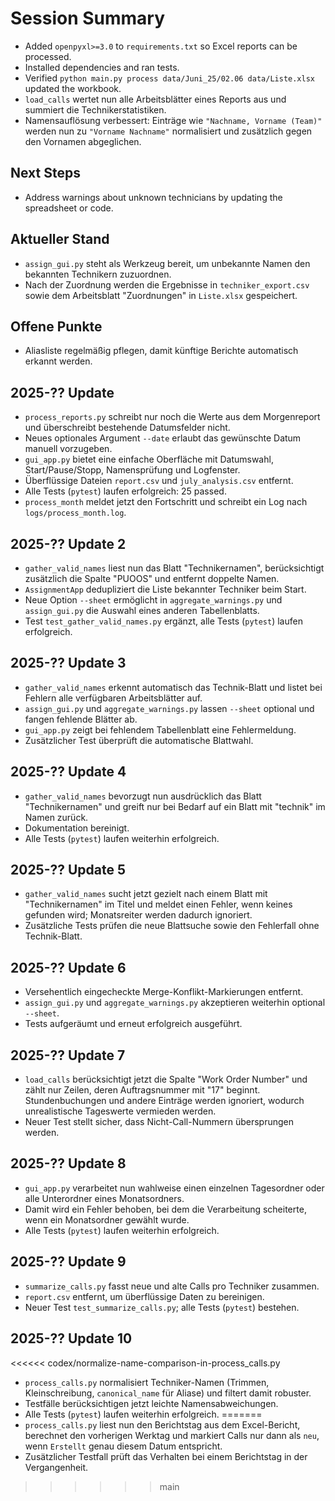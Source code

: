 # Session Summary
- Added `openpyxl>=3.0` to `requirements.txt` so Excel reports can be processed.
- Installed dependencies and ran tests.
- Verified `python main.py process data/Juni_25/02.06 data/Liste.xlsx` updated the workbook.
 - `load_calls` wertet nun alle Arbeitsblätter eines Reports aus und summiert die Technikerstatistiken.
 - Namensauflösung verbessert: Einträge wie `"Nachname, Vorname (Team)"` werden nun zu `"Vorname Nachname"` normalisiert und zusätzlich gegen den Vornamen abgeglichen.

## Next Steps
- Address warnings about unknown technicians by updating the spreadsheet or code.

## Aktueller Stand
- `assign_gui.py` steht als Werkzeug bereit, um unbekannte Namen den bekannten Technikern zuzuordnen.
- Nach der Zuordnung werden die Ergebnisse in `techniker_export.csv` sowie dem Arbeitsblatt "Zuordnungen" in `Liste.xlsx` gespeichert.

## Offene Punkte
- Aliasliste regelmäßig pflegen, damit künftige Berichte automatisch erkannt werden.

## 2025-?? Update
- `process_reports.py` schreibt nur noch die Werte aus dem Morgenreport und überschreibt bestehende Datumsfelder nicht.
- Neues optionales Argument `--date` erlaubt das gewünschte Datum manuell vorzugeben.
- `gui_app.py` bietet eine einfache Oberfläche mit Datumswahl, Start/Pause/Stopp, Namensprüfung und Logfenster.
- Überflüssige Dateien `report.csv` und `july_analysis.csv` entfernt.
- Alle Tests (`pytest`) laufen erfolgreich: 25 passed.
- `process_month` meldet jetzt den Fortschritt und schreibt ein Log nach `logs/process_month.log`.

## 2025-?? Update 2
- `gather_valid_names` liest nun das Blatt "Technikernamen", berücksichtigt zusätzlich die Spalte "PUOOS" und entfernt doppelte Namen.
- `AssignmentApp` dedupliziert die Liste bekannter Techniker beim Start.
- Neue Option `--sheet` ermöglicht in `aggregate_warnings.py` und `assign_gui.py` die Auswahl eines anderen Tabellenblatts.
- Test `test_gather_valid_names.py` ergänzt, alle Tests (`pytest`) laufen erfolgreich.

## 2025-?? Update 3
- `gather_valid_names` erkennt automatisch das Technik-Blatt und listet bei Fehlern alle verfügbaren Arbeitsblätter auf.
- `assign_gui.py` und `aggregate_warnings.py` lassen `--sheet` optional und fangen fehlende Blätter ab.
- `gui_app.py` zeigt bei fehlendem Tabellenblatt eine Fehlermeldung.
- Zusätzlicher Test überprüft die automatische Blattwahl.

## 2025-?? Update 4
- `gather_valid_names` bevorzugt nun ausdrücklich das Blatt "Technikernamen" und greift nur bei Bedarf auf ein Blatt mit "technik" im Namen zurück.
- Dokumentation bereinigt.
- Alle Tests (`pytest`) laufen weiterhin erfolgreich.

## 2025-?? Update 5
- `gather_valid_names` sucht jetzt gezielt nach einem Blatt mit "Technikernamen" im Titel und meldet einen Fehler, wenn keines gefunden wird; Monatsreiter werden dadurch ignoriert.
- Zusätzliche Tests prüfen die neue Blattsuche sowie den Fehlerfall ohne Technik-Blatt.

## 2025-?? Update 6
- Versehentlich eingecheckte Merge-Konflikt-Markierungen entfernt.
- `assign_gui.py` und `aggregate_warnings.py` akzeptieren weiterhin optional `--sheet`.
- Tests aufgeräumt und erneut erfolgreich ausgeführt.

## 2025-?? Update 7
- `load_calls` berücksichtigt jetzt die Spalte "Work Order Number" und zählt nur
  Zeilen, deren Auftragsnummer mit "17" beginnt. Stundenbuchungen und andere
  Einträge werden ignoriert, wodurch unrealistische Tageswerte vermieden werden.
- Neuer Test stellt sicher, dass Nicht-Call-Nummern übersprungen werden.

## 2025-?? Update 8
- `gui_app.py` verarbeitet nun wahlweise einen einzelnen Tagesordner oder alle
  Unterordner eines Monatsordners.
- Damit wird ein Fehler behoben, bei dem die Verarbeitung scheiterte, wenn ein
  Monatsordner gewählt wurde.
- Alle Tests (`pytest`) laufen weiterhin erfolgreich.

## 2025-?? Update 9
- `summarize_calls.py` fasst neue und alte Calls pro Techniker zusammen.
- `report.csv` entfernt, um überflüssige Daten zu bereinigen.
- Neuer Test `test_summarize_calls.py`; alle Tests (`pytest`) bestehen.

## 2025-?? Update 10
<<<<<< codex/normalize-name-comparison-in-process_calls.py
- `process_calls.py` normalisiert Techniker-Namen (Trimmen, Kleinschreibung,
  `canonical_name` für Aliase) und filtert damit robuster.
- Testfälle berücksichtigen jetzt leichte Namensabweichungen.
- Alle Tests (`pytest`) laufen weiterhin erfolgreich.
=======
- `process_calls.py` liest nun den Berichtstag aus dem Excel-Bericht,
  berechnet den vorherigen Werktag und markiert Calls nur dann als `neu`,
  wenn `Erstellt` genau diesem Datum entspricht.
- Zusätzlicher Testfall prüft das Verhalten bei einem Berichtstag in der
  Vergangenheit.
>>>>>> main
